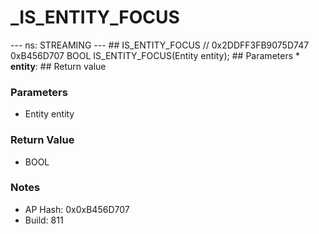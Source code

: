 # _IS_ENTITY_FOCUS

--- ns: STREAMING --- ## IS_ENTITY_FOCUS  // 0x2DDFF3FB9075D747 0xB456D707 BOOL IS_ENTITY_FOCUS(Entity entity);   ## Parameters * **entity**:  ## Return value

### Parameters
* Entity entity

### Return Value
* BOOL

### Notes
* AP Hash: 0x0xB456D707
* Build: 811

